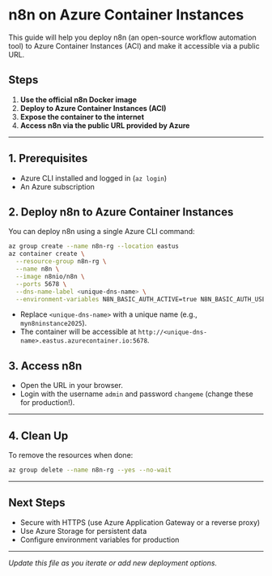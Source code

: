 # n8n on Azure Container Instances

This guide will help you deploy n8n (an open-source workflow automation tool) to Azure Container Instances (ACI) and make it accessible via a public URL.

## Steps

1. **Use the official n8n Docker image**
2. **Deploy to Azure Container Instances (ACI)**
3. **Expose the container to the internet**
4. **Access n8n via the public URL provided by Azure**

---

## 1. Prerequisites
- Azure CLI installed and logged in (`az login`)
- An Azure subscription

## 2. Deploy n8n to Azure Container Instances

You can deploy n8n using a single Azure CLI command:

```bash
az group create --name n8n-rg --location eastus
az container create \
  --resource-group n8n-rg \
  --name n8n \
  --image n8nio/n8n \
  --ports 5678 \
  --dns-name-label <unique-dns-name> \
  --environment-variables N8N_BASIC_AUTH_ACTIVE=true N8N_BASIC_AUTH_USER=admin N8N_BASIC_AUTH_PASSWORD=changeme
```

- Replace `<unique-dns-name>` with a unique name (e.g., `myn8ninstance2025`).
- The container will be accessible at `http://<unique-dns-name>.eastus.azurecontainer.io:5678`.

## 3. Access n8n
- Open the URL in your browser.
- Login with the username `admin` and password `changeme` (change these for production!).

---

## 4. Clean Up
To remove the resources when done:
```bash
az group delete --name n8n-rg --yes --no-wait
```

---

## Next Steps
- Secure with HTTPS (use Azure Application Gateway or a reverse proxy)
- Use Azure Storage for persistent data
- Configure environment variables for production

---

_Update this file as you iterate or add new deployment options._
